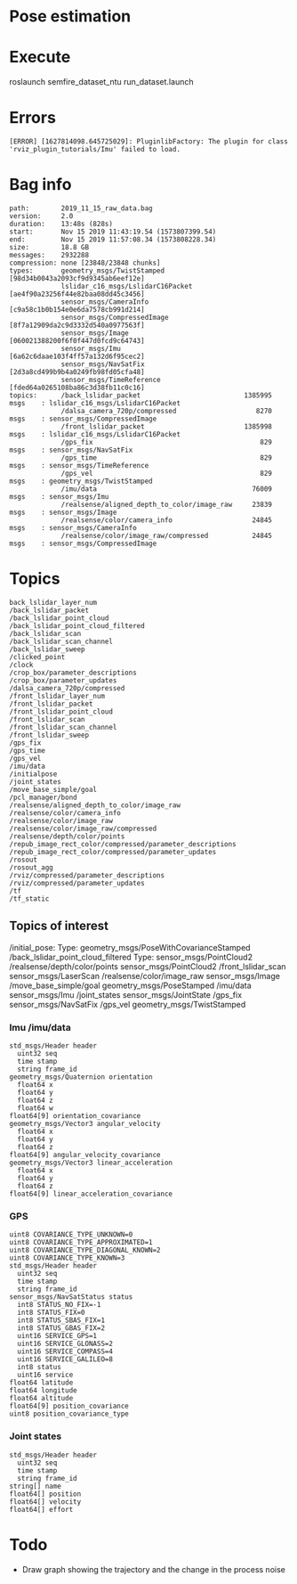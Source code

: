 # Pose estimation

# Execute

roslaunch semfire_dataset_ntu run_dataset.launch


# Errors

`[ERROR] [1627814098.645725029]: PluginlibFactory: The plugin for class 'rviz_plugin_tutorials/Imu' failed to load.`

# Bag info

```
path:        2019_11_15_raw_data.bag
version:     2.0
duration:    13:48s (828s)
start:       Nov 15 2019 11:43:19.54 (1573807399.54)
end:         Nov 15 2019 11:57:08.34 (1573808228.34)
size:        18.8 GB
messages:    2932288
compression: none [23848/23848 chunks]
types:       geometry_msgs/TwistStamped        [98d34b0043a2093cf9d9345ab6eef12e]
             lslidar_c16_msgs/LslidarC16Packet [ae4f90a23256f44e82baa08dd45c3456]
             sensor_msgs/CameraInfo            [c9a58c1b0b154e0e6da7578cb991d214]
             sensor_msgs/CompressedImage       [8f7a12909da2c9d3332d540a0977563f]
             sensor_msgs/Image                 [060021388200f6f0f447d0fcd9c64743]
             sensor_msgs/Imu                   [6a62c6daae103f4ff57a132d6f95cec2]
             sensor_msgs/NavSatFix             [2d3a8cd499b9b4a0249fb98fd05cfa48]
             sensor_msgs/TimeReference         [fded64a0265108ba86c3d38fb11c0c16]
topics:      /back_lslidar_packet                          1385995 msgs    : lslidar_c16_msgs/LslidarC16Packet
             /dalsa_camera_720p/compressed                    8270 msgs    : sensor_msgs/CompressedImage      
             /front_lslidar_packet                         1385998 msgs    : lslidar_c16_msgs/LslidarC16Packet
             /gps_fix                                          829 msgs    : sensor_msgs/NavSatFix            
             /gps_time                                         829 msgs    : sensor_msgs/TimeReference        
             /gps_vel                                          829 msgs    : geometry_msgs/TwistStamped       
             /imu/data                                       76009 msgs    : sensor_msgs/Imu                  
             /realsense/aligned_depth_to_color/image_raw     23839 msgs    : sensor_msgs/Image                
             /realsense/color/camera_info                    24845 msgs    : sensor_msgs/CameraInfo           
             /realsense/color/image_raw/compressed           24845 msgs    : sensor_msgs/CompressedImage
```

# Topics

```
back_lslidar_layer_num
/back_lslidar_packet
/back_lslidar_point_cloud
/back_lslidar_point_cloud_filtered
/back_lslidar_scan
/back_lslidar_scan_channel
/back_lslidar_sweep
/clicked_point
/clock
/crop_box/parameter_descriptions
/crop_box/parameter_updates
/dalsa_camera_720p/compressed
/front_lslidar_layer_num
/front_lslidar_packet
/front_lslidar_point_cloud
/front_lslidar_scan
/front_lslidar_scan_channel
/front_lslidar_sweep
/gps_fix
/gps_time
/gps_vel
/imu/data
/initialpose
/joint_states
/move_base_simple/goal
/pcl_manager/bond
/realsense/aligned_depth_to_color/image_raw
/realsense/color/camera_info
/realsense/color/image_raw
/realsense/color/image_raw/compressed
/realsense/depth/color/points
/repub_image_rect_color/compressed/parameter_descriptions
/repub_image_rect_color/compressed/parameter_updates
/rosout
/rosout_agg
/rviz/compressed/parameter_descriptions
/rviz/compressed/parameter_updates
/tf
/tf_static
```

## Topics of interest

/initial_pose: Type: geometry_msgs/PoseWithCovarianceStamped
/back_lslidar_point_cloud_filtered Type: sensor_msgs/PointCloud2
/realsense/depth/color/points sensor_msgs/PointCloud2
/front_lslidar_scan sensor_msgs/LaserScan
/realsense/color/image_raw sensor_msgs/Image
/move_base_simple/goal geometry_msgs/PoseStamped
/imu/data sensor_msgs/Imu
/joint_states sensor_msgs/JointState
/gps_fix sensor_msgs/NavSatFix
/gps_vel geometry_msgs/TwistStamped

### Imu /imu/data

```
std_msgs/Header header
  uint32 seq
  time stamp
  string frame_id
geometry_msgs/Quaternion orientation
  float64 x
  float64 y
  float64 z
  float64 w
float64[9] orientation_covariance
geometry_msgs/Vector3 angular_velocity
  float64 x
  float64 y
  float64 z
float64[9] angular_velocity_covariance
geometry_msgs/Vector3 linear_acceleration
  float64 x
  float64 y
  float64 z
float64[9] linear_acceleration_covariance
```

### GPS

```
uint8 COVARIANCE_TYPE_UNKNOWN=0
uint8 COVARIANCE_TYPE_APPROXIMATED=1
uint8 COVARIANCE_TYPE_DIAGONAL_KNOWN=2
uint8 COVARIANCE_TYPE_KNOWN=3
std_msgs/Header header
  uint32 seq
  time stamp
  string frame_id
sensor_msgs/NavSatStatus status
  int8 STATUS_NO_FIX=-1
  int8 STATUS_FIX=0
  int8 STATUS_SBAS_FIX=1
  int8 STATUS_GBAS_FIX=2
  uint16 SERVICE_GPS=1
  uint16 SERVICE_GLONASS=2
  uint16 SERVICE_COMPASS=4
  uint16 SERVICE_GALILEO=8
  int8 status
  uint16 service
float64 latitude
float64 longitude
float64 altitude
float64[9] position_covariance
uint8 position_covariance_type
```

### Joint states

```
std_msgs/Header header
  uint32 seq
  time stamp
  string frame_id
string[] name
float64[] position
float64[] velocity
float64[] effort
```

# Todo 

* Draw graph showing the trajectory and the change in the process noise